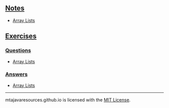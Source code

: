 ## [Notes](/notes)
* [Array Lists](/notes/arraylists)

## [Exercises](/exercises)
### [Questions](/exercises/questions)
* [Array Lists](/exercises/questions/arraylists)
### [Answers](/exercises/answers)
* [Array Lists](/exercises/answers/arraylists)

***
mtajavaresources.github.io is licensed with the [MIT License](/LICENSE).
